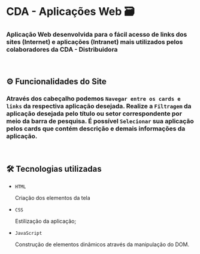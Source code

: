 <div>
  
<h1> CDA - Aplicações Web 🗃️ </h1>
<h3> Aplicação Web desenvolvida para o fácil acesso de links dos sites (Internet) e aplicações (Intranet) mais utilizados pelos colaboradores da CDA - Distribuidora</h3>
<br>


## ⚙️ Funcionalidades do Site

<h3>Através dos cabeçalho podemos <code>Navegar entre os cards e links</code> da respectiva aplicação desejada. Realize a <code>Filtragem</code> da aplicação desejada pelo título ou setor correspondente por meio da barra de pesquisa. É possível <code>Selecionar</code> sua aplicação pelos cards que contém descrição e demais informações da aplicação.</h3>
</div>
<br>
</div>

<div>
  
## 🛠️ Tecnologias utilizadas
<ul>
<li><code>HTML</code></li><p>Criação dos elementos da tela</p>
<li><code>CSS</code></li><p>Estilização da aplicação;</p>
<li><code>JavaScript</code></li><p>Construção de elementos dinâmicos através da manipulação do DOM.</p>
</ul>
</div>
